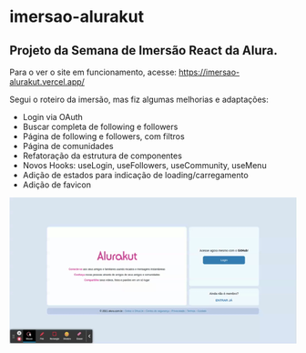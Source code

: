 # imersao-alurakut


## Projeto da Semana de Imersão React da Alura.

Para o ver o site em funcionamento, acesse: https://imersao-alurakut.vercel.app/

Segui o roteiro da imersão, mas fiz algumas melhorias e adaptações:

- Login via OAuth
- Buscar completa de following e followers
- Página de following e followers, com filtros
- Página de comunidades
- Refatoração da estrutura de componentes
- Novos Hooks: useLogin, useFollowers, useCommunity, useMenu
- Adição de estados para indicação de loading/carregamento
- Adição de favicon

<p align="center"><img src='demos/login_demo.gif' /></p>
